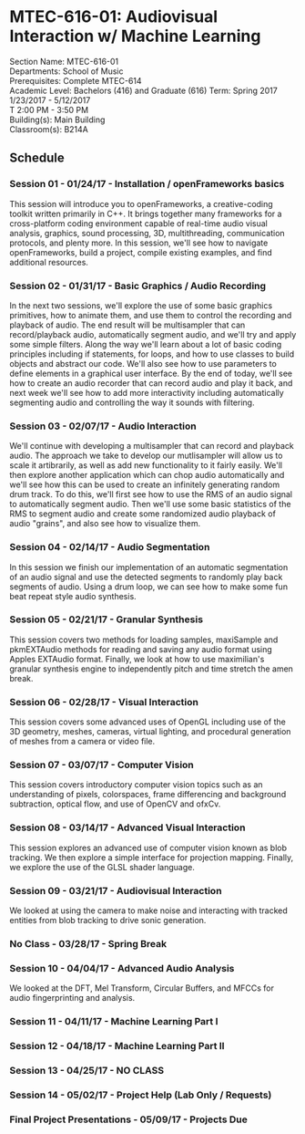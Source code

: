 # MTEC-616-01: Audiovisual Interaction w/ Machine Learning

Section Name: MTEC-616-01  
Departments: School of Music  
Prerequisites: Complete MTEC-614  
Academic Level: Bachelors (416) and Graduate (616)
Term: Spring 2017  
1/23/2017 - 5/12/2017  
T 2:00 PM - 3:50 PM  
Building(s): Main Building  
Classroom(s): B214A  

## Schedule

### Session 01 - 01/24/17 - Installation / openFrameworks basics

This session will introduce you to openFrameworks, a creative-coding toolkit written primarily in C++.  It brings together many frameworks for a cross-platform coding environment capable of real-time audio visual analysis, graphics, sound processing, 3D, multithreading, communication protocols, and plenty more.  In this session, we'll see how to navigate openFrameworks, build a project, compile existing examples, and find additional resources.

### Session 02 - 01/31/17 - Basic Graphics / Audio Recording

In the next two sessions, we'll explore the use of some basic graphics primitives, how to animate them, and use them to control the recording and playback of audio.  The end result will be multisampler that can record/playback audio, automatically segment audio, and we'll try and apply some simple filters.  Along the way we'll learn about a lot of basic coding principles including if statements, for loops, and how to use classes to build objects and abstract our code.  We'll also see how to use parameters to define elements in a graphical user interface.  By the end of today, we'll see how to create an audio recorder that can record audio and play it back, and next week we'll see how to add more interactivity including automatically segmenting audio and controlling the way it sounds with filtering.

### Session 03 - 02/07/17 - Audio Interaction

We'll continue with developing a multisampler that can record and playback audio.  The approach we take to develop our mutlisampler will allow us to scale it artibrarily, as well as add new functionality to it fairly easily.  We'll then explore another application which can chop audio automatically and we'll see how this can be used to create an infinitely generating random drum track.  To do this, we'll first see how to use the RMS of an audio signal to automatically segment audio.  Then we'll use some basic statistics of the RMS to segment audio and create some randomized audio playback of audio "grains", and also see how to visualize them.

### Session 04 - 02/14/17 - Audio Segmentation

In this session we finish our implementation of an automatic segmentation of an audio signal and use the detected segments to randomly play back segments of audio.  Using a drum loop, we can see how to make some fun beat repeat style audio synthesis.

### Session 05 - 02/21/17 - Granular Synthesis

This session covers two methods for loading samples, maxiSample and pkmEXTAudio methods for reading and saving any audio format using Apples EXTAudio format.  Finally, we look at how to use maximilian's granular synthesis engine to independently pitch and time stretch the amen break.

### Session 06 - 02/28/17 - Visual Interaction

This session covers some advanced uses of OpenGL including use of the 3D geometry, meshes, cameras, virtual lighting, and procedural generation of meshes from a camera or video file.

### Session 07 - 03/07/17 - Computer Vision

This session covers introductory computer vision topics such as an understanding of pixels, colorspaces, frame differencing and background subtraction, optical flow, and use of OpenCV and ofxCv.

### Session 08 - 03/14/17 - Advanced Visual Interaction

This session explores an advanced use of computer vision known as blob tracking.  We then explore a simple interface for projection mapping.  Finally, we explore the use of the GLSL shader language.

### Session 09 - 03/21/17 - Audiovisual Interaction

We looked at using the camera to make noise and interacting with tracked entities from blob tracking to drive sonic generation.

### No Class - 03/28/17 - Spring Break

### Session 10 - 04/04/17 - Advanced Audio Analysis

We looked at the DFT, Mel Transform, Circular Buffers, and MFCCs for audio fingerprinting and analysis.

### Session 11 - 04/11/17 - Machine Learning Part I
### Session 12 - 04/18/17 - Machine Learning Part II
### Session 13 - 04/25/17 - NO CLASS
### Session 14 - 05/02/17 - Project Help (Lab Only / Requests)
### Final Project Presentations - 05/09/17 - Projects Due
